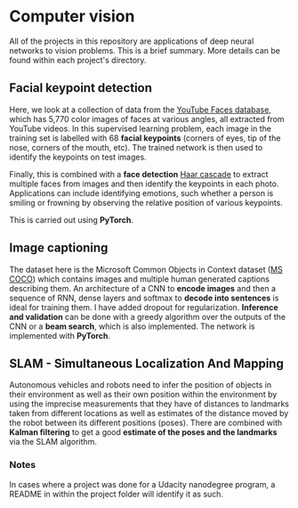 # Computer vision

All of the projects in this repository are applications of deep neural
networks to vision problems.  This is a brief summary.  More details
can be found within each project's directory.

## Facial keypoint detection

Here, we look at a collection of data from the [YouTube Faces
database](https://www.cs.tau.ac.il/~wolf/ytfaces/), which has 5,770
color images of faces at various angles, all extracted from YouTube
videos.  In this supervised learning problem, each image in the
training set is labelled with 68 __facial keypoints__ (corners of eyes,
tip of the nose, corners of the mouth, etc).  The trained network is
then used to identify the keypoints on test images.

Finally, this is combined with a __face detection__ [Haar
cascade](https://docs.opencv.org/3.3.0/d7/d8b/tutorial_py_face_detection.html)
to extract multiple faces from images and then identify the keypoints
in each photo.  Applications can include identifying emotions, such
whether a person is smiling or frowning by observing the relative
position of various keypoints.

This is carried out using __PyTorch__.

## Image captioning

The dataset here is the Microsoft Common Objects in Context dataset
([MS COCO](http://cocodataset.org/#home)) which contains images and
multiple human generated captions describing them.  An architecture of
a CNN to __encode images__ and then a sequence of RNN, dense layers and
softmax to __decode into sentences__ is ideal for training them.  I have
added dropout for regularization.  __Inference and validation__ can be
done with a greedy algorithm over the outputs of the CNN or a __beam
search__, which is also implemented.  The network is implemented with
__PyTorch__.

## SLAM - Simultaneous Localization And Mapping

Autonomous vehicles and robots need to infer the position of objects
in their environment as well as their own position within the
environment by using the imprecise measurements that they have of
distances to landmarks taken from different locations as well as
estimates of the distance moved by the robot between its different
positions (poses).  There are combined with __Kalman filtering__ to get a
good __estimate of the poses and the landmarks__ via the SLAM algorithm.

### Notes
In cases where a project was done for a Udacity nanodegree program, a
README in within the project folder will identify it as such.
